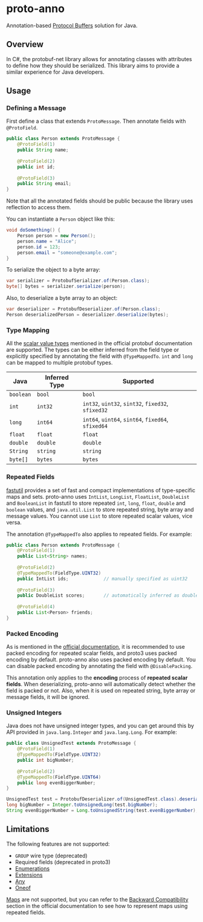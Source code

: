 # proto-anno

Annotation-based [Protocol Buffers](https://protobuf.dev/) solution for Java.

## Overview

In C#, the protobuf-net library allows for annotating classes with attributes to define how they should be serialized. This library aims to provide a similar experience for Java developers.

## Usage

### Defining a Message

First define a class that extends `ProtoMessage`. Then annotate fields with `@ProtoField`.
```java
public class Person extends ProtoMessage {
    @ProtoField(1)
    public String name;
    
    @ProtoField(2)
    public int id;
    
    @ProtoField(3)
    public String email;
}
```
Note that all the annotated fields should be public because the library uses reflection to access them.

You can instantiate a `Person` object like this:
```java
void doSomething() {
    Person person = new Person();
    person.name = "Alice";
    person.id = 123;
    person.email = "someone@example.com";
}
```

To serialize the object to a byte array:
```java
var serializer = ProtobufSerializer.of(Person.class);
byte[] bytes = serializer.serialize(person);
```

Also, to deserialize a byte array to an object:
```java
var deserializer = ProtobufDeserializer.of(Person.class);
Person deserializedPerson = deserializer.deserialize(bytes);
```

### Type Mapping

All the [scalar value types](https://protobuf.dev/programming-guides/proto3/#scalar) mentioned in the official protobuf documentation are supported. The types can be either inferred from the field type or explicitly specified by annotating the field with `@TypeMappedTo`. `int` and `long` can be mapped to multiple protobuf types.

| Java      | Inferred Type | Supported                                          |
|-----------|---------------|----------------------------------------------------|
| `boolean` | `bool`        | `bool`                                             |
| `int`     | `int32`       | `int32`, `uint32`, `sint32`, `fixed32`, `sfixed32` |
| `long`    | `int64`       | `int64`, `uint64`, `sint64`, `fixed64`, `sfixed64` |
| `float`   | `float`       | `float`                                            |
| `double`  | `double`      | `double`                                           |
| `String`  | `string`      | `string`                                           |
| `byte[]`  | `bytes`       | `bytes`                                            |

### Repeated Fields

[fastutil](https://fastutil.di.unimi.it/) provides a set of fast and compact implementations of type-specific maps and sets. proto-anno uses `IntList`, `LongList`, `FloatList`, `DoubleList` and `BooleanList` in fastutil to store repeated `int`, `long`, `float`, `double` and `boolean` values, and `java.util.List` to store repeated string, byte array and message values. You cannot use `List` to store repeated scalar values, vice versa. 

The annotation `@TypeMappedTo` also applies to repeated fields. For example:
```java
public class Person extends ProtoMessage {
    @ProtoField(1)
    public List<String> names;
    
    @ProtoField(2)
    @TypeMappedTo(FieldType.UINT32)
    public IntList ids;             // manually specified as uint32
    
    @ProtoField(3)
    public DoubleList scores;       // automatically inferred as double
    
    @ProtoField(4)
    public List<Person> friends;
}
```

### Packed Encoding

As is mentioned in the [official documentation](https://protobuf.dev/programming-guides/encoding/#packed), it is recommended to use packed encoding for repeated scalar fields, and proto3 uses packed encoding by default. proto-anno also uses packed encoding by default. You can disable packed encoding by annotating the field with `@DisablePacking`.

This annotation only applies to the **encoding** process of **repeated scalar fields**. When deserializing, proto-anno will automatically detect whether the field is packed or not. Also, when it is used on repeated string, byte array or message fields, it will be ignored.

### Unsigned Integers

Java does not have unsigned integer types, and you can get around this by API provided in `java.lang.Integer` and `java.lang.Long`. For example:
```java
public class UnsignedTest extends ProtoMessage {
    @ProtoField(1)
    @TypeMappedTo(FieldType.UINT32)
    public int bigNumber;
    
    @ProtoField(2)
    @TypeMappedTo(FieldType.UINT64)
    public long evenBiggerNumber;
}

UnsignedTest test = ProtobufDeserializer.of(UnsignedTest.class).deserialize(bytes);
long bigNumber = Integer.toUnsignedLong(test.bigNumber);
String evenBiggerNumber = Long.toUnsignedString(test.evenBiggerNumber);
```

## Limitations

The following features are not supported:
- `GROUP` wire type (deprecated)
- Required fields (deprecated in proto3)
- [Enumerations](https://protobuf.dev/programming-guides/proto3/#enum)
- [Extensions](https://protobuf.dev/programming-guides/proto2/#extensions)
- [Any](https://protobuf.dev/programming-guides/proto3/#any)
- [Oneof](https://protobuf.dev/programming-guides/proto3/#oneof)

[Maps](https://protobuf.dev/programming-guides/proto3/#maps) are not supported, but you can refer to the [Backward Compatibility](https://protobuf.dev/programming-guides/proto3/#backwards) section in the official documentation to see how to represent maps using repeated fields.